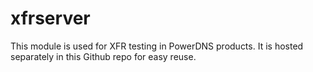 # xfrserver

This module is used for XFR testing in PowerDNS products.
It is hosted separately in this Github repo for easy reuse.